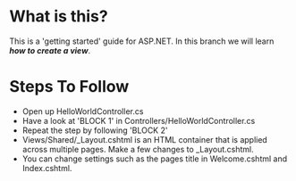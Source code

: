 # What is this?
This is a 'getting started' guide for ASP.NET. In this branch we will learn ***how to create a view***.

# Steps To Follow
- Open up HelloWorldController.cs
- Have a look at 'BLOCK 1' in Controllers/HelloWorldController.cs
- Repeat the step by following 'BLOCK 2'
- Views/Shared/_Layout.cshtml is an HTML container that is applied across multiple pages. Make a few changes to _Layout.cshtml.
- You can change settings such as the pages title in Welcome.cshtml and Index.cshtml.